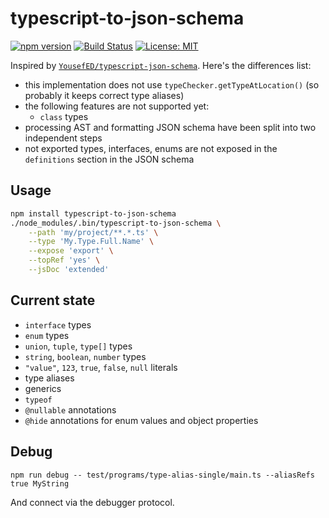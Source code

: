 # typescript-to-json-schema

[![npm version](https://img.shields.io/npm/v/typescript-to-json-schema.svg)](https://www.npmjs.com/package/typescript-to-json-schema)
[![Build Status](https://travis-ci.org/xiag-ag/typescript-to-json-schema.svg?branch=master)](https://travis-ci.org/xiag-ag/typescript-to-json-schema)
[![License: MIT](https://img.shields.io/badge/License-MIT-yellow.svg)](https://opensource.org/licenses/MIT)

Inspired by [`YousefED/typescript-json-schema`](https://github.com/YousefED/typescript-json-schema). Here's the differences list:

* this implementation does not use `typeChecker.getTypeAtLocation()` (so probably it keeps correct type aliases)
* the following features are not supported yet:
  * `class` types
* processing AST and formatting JSON schema have been split into two independent steps
* not exported types, interfaces, enums are not exposed in the `definitions` section in the JSON schema

## Usage

```bash
npm install typescript-to-json-schema
./node_modules/.bin/typescript-to-json-schema \
    --path 'my/project/**.*.ts' \
    --type 'My.Type.Full.Name' \
    --expose 'export' \
    --topRef 'yes' \
    --jsDoc 'extended'
```

## Current state

* `interface` types
* `enum` types
* `union`, `tuple`, `type[]` types
* `string`, `boolean`, `number` types
* `"value"`, `123`, `true`, `false`, `null` literals
* type aliases
* generics
* `typeof`
* `@nullable` annotations
* `@hide` annotations for enum values and object properties

## Debug

`npm run debug -- test/programs/type-alias-single/main.ts --aliasRefs true MyString`

And connect via the debugger protocol.
